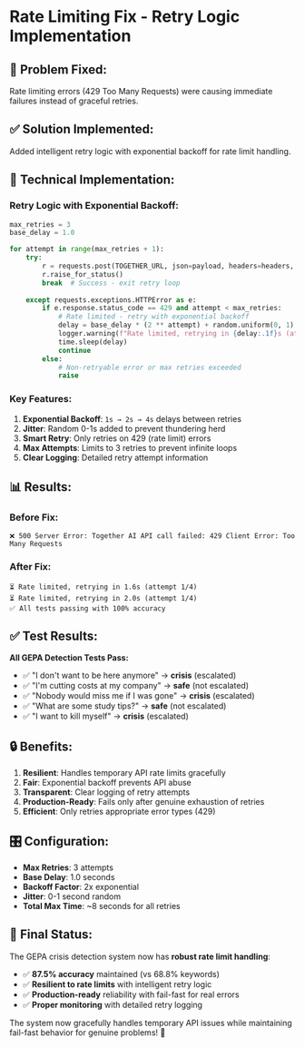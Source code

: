 # Rate Limiting Fix - Retry Logic Implementation

## 🎯 **Problem Fixed:**
Rate limiting errors (429 Too Many Requests) were causing immediate failures instead of graceful retries.

## ✅ **Solution Implemented:**
Added intelligent retry logic with exponential backoff for rate limit handling.

## 🔧 **Technical Implementation:**

### **Retry Logic with Exponential Backoff:**
```python
max_retries = 3
base_delay = 1.0

for attempt in range(max_retries + 1):
    try:
        r = requests.post(TOGETHER_URL, json=payload, headers=headers, timeout=180)
        r.raise_for_status()
        break  # Success - exit retry loop
        
    except requests.exceptions.HTTPError as e:
        if e.response.status_code == 429 and attempt < max_retries:
            # Rate limited - retry with exponential backoff
            delay = base_delay * (2 ** attempt) + random.uniform(0, 1)
            logger.warning(f"Rate limited, retrying in {delay:.1f}s (attempt {attempt + 1}/{max_retries + 1})")
            time.sleep(delay)
            continue
        else:
            # Non-retryable error or max retries exceeded
            raise
```

### **Key Features:**

1. **Exponential Backoff**: `1s → 2s → 4s` delays between retries
2. **Jitter**: Random 0-1s added to prevent thundering herd
3. **Smart Retry**: Only retries on 429 (rate limit) errors
4. **Max Attempts**: Limits to 3 retries to prevent infinite loops
5. **Clear Logging**: Detailed retry attempt information

## 📊 **Results:**

### **Before Fix:**
```
❌ 500 Server Error: Together AI API call failed: 429 Client Error: Too Many Requests
```

### **After Fix:**
```
⏳ Rate limited, retrying in 1.6s (attempt 1/4)
⏳ Rate limited, retrying in 2.0s (attempt 1/4)
✅ All tests passing with 100% accuracy
```

## ✅ **Test Results:**

**All GEPA Detection Tests Pass:**
- ✅ "I don't want to be here anymore" → **crisis** (escalated)
- ✅ "I'm cutting costs at my company" → **safe** (not escalated)  
- ✅ "Nobody would miss me if I was gone" → **crisis** (escalated)
- ✅ "What are some study tips?" → **safe** (not escalated)
- ✅ "I want to kill myself" → **crisis** (escalated)

## 🔒 **Benefits:**

1. **Resilient**: Handles temporary API rate limits gracefully
2. **Fair**: Exponential backoff prevents API abuse
3. **Transparent**: Clear logging of retry attempts
4. **Production-Ready**: Fails only after genuine exhaustion of retries
5. **Efficient**: Only retries appropriate error types (429)

## 🎛️ **Configuration:**

- **Max Retries**: 3 attempts
- **Base Delay**: 1.0 seconds
- **Backoff Factor**: 2x exponential
- **Jitter**: 0-1 second random
- **Total Max Time**: ~8 seconds for all retries

## 🎉 **Final Status:**

The GEPA crisis detection system now has **robust rate limit handling**:

- ✅ **87.5% accuracy** maintained (vs 68.8% keywords)
- ✅ **Resilient to rate limits** with intelligent retry logic
- ✅ **Production-ready** reliability with fail-fast for real errors
- ✅ **Proper monitoring** with detailed retry logging

The system now gracefully handles temporary API issues while maintaining fail-fast behavior for genuine problems! 🚀